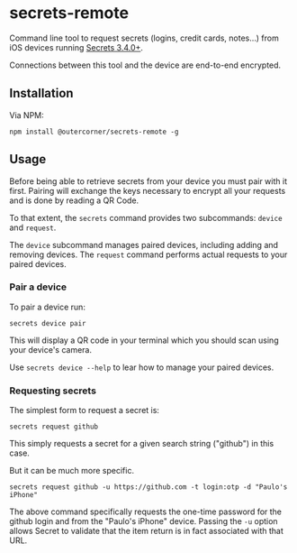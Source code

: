 # secrets-remote

Command line tool to request secrets (logins, credit cards, notes…) from iOS devices running [Secrets 3.4.0+](https://outercorner.com/secrets-ios/).

Connections between this tool and the device are end-to-end encrypted.

## Installation

Via NPM:

```
npm install @outercorner/secrets-remote -g
```

## Usage

Before being able to retrieve secrets from your device you must pair with it first. Pairing will exchange the keys necessary to encrypt all your requests and is done by reading a QR Code.

To that extent, the ```secrets``` command provides two subcommands: ```device``` and ```request```.

The ```device``` subcommand manages paired devices, including adding and removing devices. The ```request``` command performs actual requests to your paired devices.


### Pair a device

To pair a device run:

```
secrets device pair
```

This will display a QR code in your terminal which you should scan using your device's camera. 

Use ```secrets device --help``` to lear how to manage your paired devices.

### Requesting secrets

The simplest form to request a secret is:

```secrets request github```

This simply requests a secret for a given search string ("github") in this case.

But it can be much more specific.

```secrets request github -u https://github.com -t login:otp -d "Paulo's iPhone"```

The above command specifically requests the one-time password for the github login and from the "Paulo's iPhone" device. Passing the `-u` option allows Secret to validate that the item return is in fact associated with that URL.

